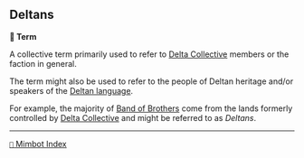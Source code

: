 ## Deltans

**📑 Term**

A collective term primarily used to refer to [Delta Collective](<https://zeithalt.github.io/r/delta_collective.html>) members or the faction in general.

The term might also be used to refer to the people of Deltan heritage and/or speakers of the [Deltan language](<https://zeithalt.github.io/r/deltan_language.html>).

For example, the majority of [Band of Brothers](<https://zeithalt.github.io/r/band_of_brothers.html>) come from the lands formerly controlled by [Delta Collective](<https://zeithalt.github.io/r/delta_collective.html>) and might be referred to as _Deltans_.

-----
[`📑` Mimbot Index](<https://zeithalt.github.io/r/#b730>)
<!---
keywords:
aliases:
-->